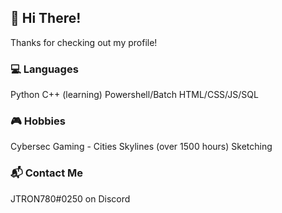 <!--
**JTRON780/JTRON780** is a ✨ _special_ ✨ repository because its `README.md` (this file) appears on your GitHub profile.

Here are some ideas to get you started:

- 🔭 I’m currently working on ...
- 🌱 I’m currently learning ...
- 👯 I’m looking to collaborate on ...
- 🤔 I’m looking for help with ...
- 💬 Ask me about ...
- 📫 How to reach me: ...
- 😄 Pronouns: ...
- ⚡ Fun fact: ...
-->

## 👋 Hi There!
Thanks for checking out my profile!

### 💻 Languages
Python
C++ (learning)
Powershell/Batch
HTML/CSS/JS/SQL
### 🎮 Hobbies
Cybersec
Gaming - Cities Skylines (over 1500 hours)
Sketching
### 📬 Contact Me
JTRON780#0250 on Discord
